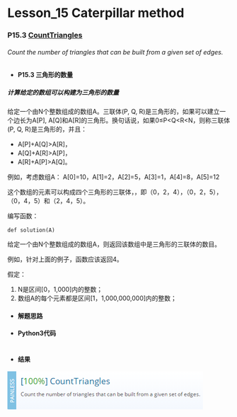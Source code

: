 # Lesson_15 Caterpillar method 

### P15.3 [CountTriangles](https://app.codility.com/programmers/lessons/15-caterpillar_method/count_triangles/) 

###### Count the number of triangles that can be built from a given set of edges.

* #### P15.3  三角形的数量

##### 计算给定的数组可以构建为三角形的数量

给定一个由N个整数组成的数组A。三联体(P, Q, R)是三角形的，如果可以建立一个边长为A[P], A[Q]和A[R]的三角形。换句话说，如果0≤P<Q<R<N，则称三联体(P, Q, R)是三角形的，并且：

  * A[P]+A[Q]>A[R]，
  * A[Q]+A[R]>A[P]，
  * A[R]+A[P]>A[Q]。
  
例如，考虑数组A：
A[0]=10，A[1]=2，A[2]=5，A[3]=1，A[4]=8，A[5]=12

这个数组的元素可以构成四个三角形的三联体，，即（0，2，4），（0，2，5），（0，4，5）和（2，4，5）。

编写函数：
```
def solution(A)
```

给定一个由N个整数组成的数组A，则返回该数组中是三角形的三联体的数目。

例如，针对上面的例子，函数应该返回4。

假定：

  1. N是区间[0，1,000]内的整数；
  2. 数组A的每个元素都是区间[1，1,000,000,000]内的整数；
 
* #### 解题思路


* #### Python3代码

```

```

* #### 结果

![image](https://github.com/Anfany/Codility-Lessons-By-Python3/blob/master/L15_Caterpillar%20method/15.3.png)

